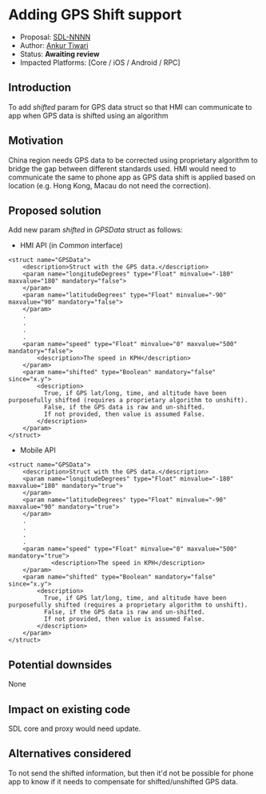 # Adding GPS Shift support

* Proposal: [SDL-NNNN](NNNN-Adding-GPS-Shift-support.md)
* Author: [Ankur Tiwari](https://github.com/ATIWARI9)
* Status: **Awaiting review**
* Impacted Platforms: [Core / iOS / Android / RPC]

## Introduction

To add _shifted_ param for GPS data struct so that HMI can communicate to app when GPS data is shifted using an algorithm

## Motivation

China region needs GPS data to be corrected using proprietary algorithm to bridge the gap between different standards used. HMI would need to communicate the same to phone app as GPS data shift is applied based on location (e.g. Hong Kong, Macau do not need the correction).

## Proposed solution

Add new param _shifted_ in _GPSData_ struct as follows:

* HMI API (in _Common_ interface)

```
<struct name="GPSData">
	<description>Struct with the GPS data.</description>
	<param name="longitudeDegrees" type="Float" minvalue="-180" maxvalue="180" mandatory="false">
	</param>
	<param name="latitudeDegrees" type="Float" minvalue="-90" maxvalue="90" mandatory="false">
	</param>
	.
	.
	.
	.
	<param name="speed" type="Float" minvalue="0" maxvalue="500" mandatory="false">
		<description>The speed in KPH</description>
	</param>
	<param name="shifted" type="Boolean" mandatory="false" since="x.y">
		<description>
		  True, if GPS lat/long, time, and altitude have been purposefully shifted (requires a proprietary algorithm to unshift).
		  False, if the GPS data is raw and un-shifted.
		  If not provided, then value is assumed False.
		</description>
	</param>
</struct>
```

* Mobile API

```
<struct name="GPSData">
	<description>Struct with the GPS data.</description>
	<param name="longitudeDegrees" type="Float" minvalue="-180" maxvalue="180" mandatory="true">
	</param>
	<param name="latitudeDegrees" type="Float" minvalue="-90" maxvalue="90" mandatory="true">
	</param>
	.
	.
	.
	.
	<param name="speed" type="Float" minvalue="0" maxvalue="500" mandatory="true">
            <description>The speed in KPH</description>
	</param>
	<param name="shifted" type="Boolean" mandatory="false" since="x.y">
		<description>
		  True, if GPS lat/long, time, and altitude have been purposefully shifted (requires a proprietary algorithm to unshift).
		  False, if the GPS data is raw and un-shifted.
		  If not provided, then value is assumed False.
		</description>
	</param>
</struct>
```

## Potential downsides
None

## Impact on existing code

SDL core and proxy would need update.

## Alternatives considered
To not send the shifted information, but then it'd not be possible for phone app to know if it needs to compensate for shifted/unshifted GPS data.
